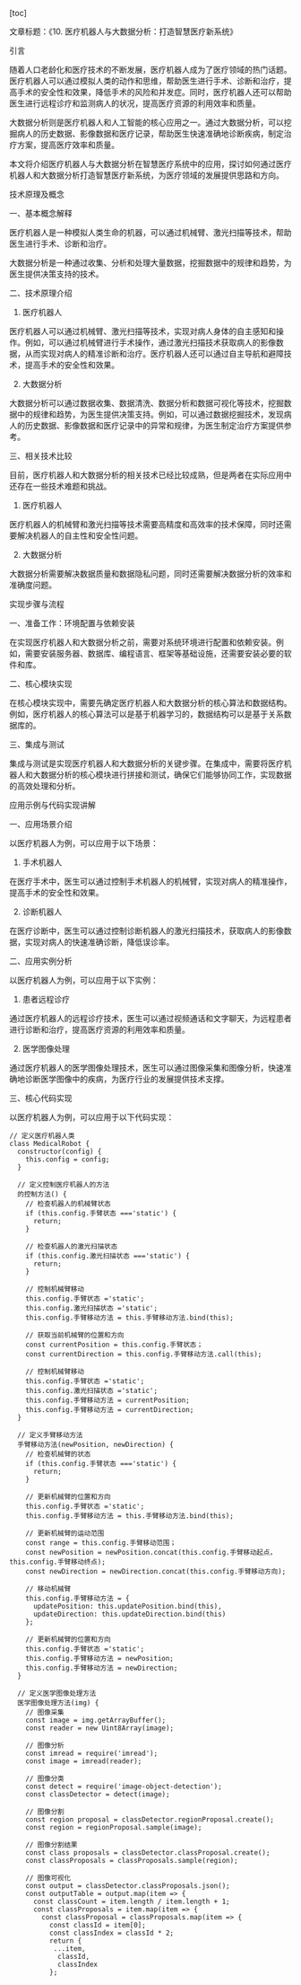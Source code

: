 
[toc]                    
                
                
文章标题：《10. 医疗机器人与大数据分析：打造智慧医疗新系统》

引言

随着人口老龄化和医疗技术的不断发展，医疗机器人成为了医疗领域的热门话题。医疗机器人可以通过模拟人类的动作和思维，帮助医生进行手术、诊断和治疗，提高手术的安全性和效果，降低手术的风险和并发症。同时，医疗机器人还可以帮助医生进行远程诊疗和监测病人的状况，提高医疗资源的利用效率和质量。

大数据分析则是医疗机器人和人工智能的核心应用之一。通过大数据分析，可以挖掘病人的历史数据、影像数据和医疗记录，帮助医生快速准确地诊断疾病，制定治疗方案，提高医疗效率和质量。

本文将介绍医疗机器人与大数据分析在智慧医疗系统中的应用，探讨如何通过医疗机器人和大数据分析打造智慧医疗新系统，为医疗领域的发展提供思路和方向。

技术原理及概念

一、基本概念解释

医疗机器人是一种模拟人类生命的机器，可以通过机械臂、激光扫描等技术，帮助医生进行手术、诊断和治疗。

大数据分析是一种通过收集、分析和处理大量数据，挖掘数据中的规律和趋势，为医生提供决策支持的技术。

二、技术原理介绍

1. 医疗机器人

医疗机器人可以通过机械臂、激光扫描等技术，实现对病人身体的自主感知和操作。例如，可以通过机械臂进行手术操作，通过激光扫描技术获取病人的影像数据，从而实现对病人的精准诊断和治疗。医疗机器人还可以通过自主导航和避障技术，提高手术的安全性和效果。

2. 大数据分析

大数据分析可以通过数据收集、数据清洗、数据分析和数据可视化等技术，挖掘数据中的规律和趋势，为医生提供决策支持。例如，可以通过数据挖掘技术，发现病人的历史数据、影像数据和医疗记录中的异常和规律，为医生制定治疗方案提供参考。

三、相关技术比较

目前，医疗机器人和大数据分析的相关技术已经比较成熟，但是两者在实际应用中还存在一些技术难题和挑战。

1. 医疗机器人

医疗机器人的机械臂和激光扫描等技术需要高精度和高效率的技术保障，同时还需要解决机器人的自主性和安全性问题。

2. 大数据分析

大数据分析需要解决数据质量和数据隐私问题，同时还需要解决数据分析的效率和准确度问题。

实现步骤与流程

一、准备工作：环境配置与依赖安装

在实现医疗机器人和大数据分析之前，需要对系统环境进行配置和依赖安装。例如，需要安装服务器、数据库、编程语言、框架等基础设施，还需要安装必要的软件和库。

二、核心模块实现

在核心模块实现中，需要先确定医疗机器人和大数据分析的核心算法和数据结构。例如，医疗机器人的核心算法可以是基于机器学习的，数据结构可以是基于关系数据库的。

三、集成与测试

集成与测试是实现医疗机器人和大数据分析的关键步骤。在集成中，需要将医疗机器人和大数据分析的核心模块进行拼接和测试，确保它们能够协同工作，实现数据的高效处理和分析。

应用示例与代码实现讲解

一、应用场景介绍

以医疗机器人为例，可以应用于以下场景：

1. 手术机器人

在医疗手术中，医生可以通过控制手术机器人的机械臂，实现对病人的精准操作，提高手术的安全性和效果。

2. 诊断机器人

在医疗诊断中，医生可以通过控制诊断机器人的激光扫描技术，获取病人的影像数据，实现对病人的快速准确诊断，降低误诊率。

二、应用实例分析

以医疗机器人为例，可以应用于以下实例：

1. 患者远程诊疗

通过医疗机器人的远程诊疗技术，医生可以通过视频通话和文字聊天，为远程患者进行诊断和治疗，提高医疗资源的利用效率和质量。

2. 医学图像处理

通过医疗机器人的医学图像处理技术，医生可以通过图像采集和图像分析，快速准确地诊断医学图像中的疾病，为医疗行业的发展提供技术支撑。

三、核心代码实现

以医疗机器人为例，可以应用于以下代码实现：

```
// 定义医疗机器人类
class MedicalRobot {
  constructor(config) {
    this.config = config;
  }

  // 定义控制医疗机器人的方法
  的控制方法() {
    // 检查机器人的机械臂状态
    if (this.config.手臂状态 ==='static') {
      return;
    }

    // 检查机器人的激光扫描状态
    if (this.config.激光扫描状态 ==='static') {
      return;
    }

    // 控制机械臂移动
    this.config.手臂状态 ='static';
    this.config.激光扫描状态 ='static';
    this.config.手臂移动方法 = this.手臂移动方法.bind(this);

    // 获取当前机械臂的位置和方向
    const currentPosition = this.config.手臂状态；
    const currentDirection = this.config.手臂移动方法.call(this);

    // 控制机械臂移动
    this.config.手臂状态 ='static';
    this.config.激光扫描状态 ='static';
    this.config.手臂移动方法 = currentPosition;
    this.config.手臂移动方法 = currentDirection;
  }

  // 定义手臂移动方法
  手臂移动方法(newPosition, newDirection) {
    // 检查机械臂的状态
    if (this.config.手臂状态 ==='static') {
      return;
    }

    // 更新机械臂的位置和方向
    this.config.手臂状态 ='static';
    this.config.手臂移动方法 = this.手臂移动方法.bind(this);

    // 更新机械臂的运动范围
    const range = this.config.手臂移动范围；
    const newPosition = newPosition.concat(this.config.手臂移动起点， this.config.手臂移动终点);
    const newDirection = newDirection.concat(this.config.手臂移动方向);

    // 移动机械臂
    this.config.手臂移动方法 = {
      updatePosition: this.updatePosition.bind(this),
      updateDirection: this.updateDirection.bind(this)
    };

    // 更新机械臂的位置和方向
    this.config.手臂状态 ='static';
    this.config.手臂移动方法 = newPosition;
    this.config.手臂移动方法 = newDirection;
  }

  // 定义医学图像处理方法
  医学图像处理方法(img) {
    // 图像采集
    const image = img.getArrayBuffer();
    const reader = new Uint8Array(image);

    // 图像分析
    const imread = require('imread');
    const image = imread(reader);

    // 图像分类
    const detect = require('image-object-detection');
    const classDetector = detect(image);

    // 图像分割
    const region proposal = classDetector.regionProposal.create();
    const region = regionProposal.sample(image);

    // 图像分割结果
    const class proposals = classDetector.classProposal.create();
    const classProposals = classProposals.sample(region);

    // 图像可视化
    const output = classDetector.classProposals.json();
    const outputTable = output.map(item => {
      const classCount = item.length / item.length + 1;
      const classProposals = item.map(item => {
        const classProposal = classProposals.map(item => {
          const classId = item[0];
          const classIndex = classId * 2;
          return {
           ...item,
            classId,
            classIndex
          };

